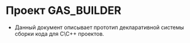 # Проект GAS_BUILDER
- Данный документ описывает прототип 
декларативной системы сборки кода 
для C\C++ проектов.

